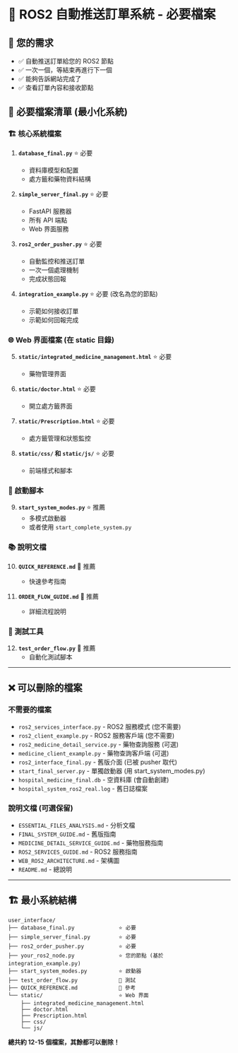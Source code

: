 # 🤖 ROS2 自動推送訂單系統 - 必要檔案

## 🎯 您的需求
- ✅ 自動推送訂單給您的 ROS2 節點
- ✅ 一次一個，等結束再進行下一個
- ✅ 能夠告訴網站完成了
- ✅ 查看訂單內容和接收節點

## 📁 必要檔案清單 (最小化系統)

### 🏗️ 核心系統檔案
1. **`database_final.py`** ⭐ 必要
   - 資料庫模型和配置
   - 處方籤和藥物資料結構

2. **`simple_server_final.py`** ⭐ 必要
   - FastAPI 服務器
   - 所有 API 端點
   - Web 界面服務

3. **`ros2_order_pusher.py`** ⭐ 必要
   - 自動監控和推送訂單
   - 一次一個處理機制
   - 完成狀態回報

4. **`integration_example.py`** ⭐ 必要 (改名為您的節點)
   - 示範如何接收訂單
   - 示範如何回報完成

### 🌐 Web 界面檔案 (在 static 目錄)
5. **`static/integrated_medicine_management.html`** ⭐ 必要
   - 藥物管理界面

6. **`static/doctor.html`** ⭐ 必要
   - 開立處方籤界面

7. **`static/Prescription.html`** ⭐ 必要
   - 處方籤管理和狀態監控

8. **`static/css/` 和 `static/js/`** ⭐ 必要
   - 前端樣式和腳本

### 🚀 啟動腳本
9. **`start_system_modes.py`** ⭐ 推薦
   - 多模式啟動器
   - 或者使用 `start_complete_system.py`

### 📚 說明文檔
10. **`QUICK_REFERENCE.md`** 📖 推薦
    - 快速參考指南

11. **`ORDER_FLOW_GUIDE.md`** 📖 推薦
    - 詳細流程說明

### 🧪 測試工具
12. **`test_order_flow.py`** 🧪 推薦
    - 自動化測試腳本

---

## ❌ 可以刪除的檔案

### 不需要的檔案
- `ros2_services_interface.py` - ROS2 服務模式 (您不需要)
- `ros2_client_example.py` - ROS2 服務客戶端 (您不需要)
- `ros2_medicine_detail_service.py` - 藥物查詢服務 (可選)
- `medicine_client_example.py` - 藥物查詢客戶端 (可選)
- `ros2_interface_final.py` - 舊版介面 (已被 pusher 取代)
- `start_final_server.py` - 單獨啟動器 (用 start_system_modes.py)
- `hospital_medicine_final.db` - 空資料庫 (會自動創建)
- `hospital_system_ros2_real.log` - 舊日誌檔案

### 說明文檔 (可選保留)
- `ESSENTIAL_FILES_ANALYSIS.md` - 分析文檔
- `FINAL_SYSTEM_GUIDE.md` - 舊版指南
- `MEDICINE_DETAIL_SERVICE_GUIDE.md` - 藥物服務指南
- `ROS2_SERVICES_GUIDE.md` - ROS2 服務指南
- `WEB_ROS2_ARCHITECTURE.md` - 架構圖
- `README.md` - 總說明

---

## 🏗️ 最小系統結構

```
user_interface/
├── database_final.py              ⭐ 必要
├── simple_server_final.py         ⭐ 必要
├── ros2_order_pusher.py           ⭐ 必要
├── your_ros2_node.py              ⭐ 您的節點 (基於 integration_example.py)
├── start_system_modes.py          ⭐ 啟動器
├── test_order_flow.py             🧪 測試
├── QUICK_REFERENCE.md             📖 參考
└── static/                        ⭐ Web 界面
    ├── integrated_medicine_management.html
    ├── doctor.html
    ├── Prescription.html
    ├── css/
    └── js/
```

**總共約 12-15 個檔案，其餘都可以刪除！**